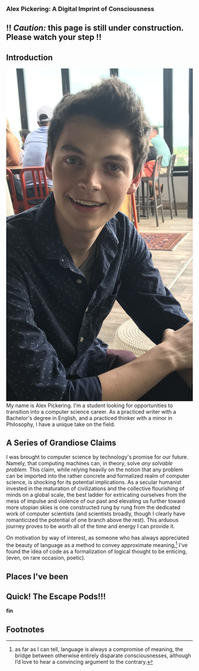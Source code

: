 ### Alex Pickering: A Digital Imprint of Consciousness

## !! _Caution:_ this page is still under construction. Please watch your step !!

## Introduction

![profile_pic.png](img/profile_pic.PNG)
My name is Alex Pickering. I'm a student looking for opportunities to transition into a computer science career. As a practiced writer with a Bachelor's degree in English, and a practiced thinker with a minor in Philosophy, I have a unique take on the field. 

## A Series of Grandiose Claims

I was brought to computer science by technology's promise for our future. Namely, that computing machines can, in theory, solve _any solvable problem._ This claim, while relying heavily on the notion that any problem can be imported into the rather concrete and formalized realm of computer science, is shocking for its potential implications. As a secular humanist invested in the maturation of civilizations and the collective flourishing of minds on a global scale, the best ladder for extricating ourselves from the mess of impulse and violence of our past and elevating us further toward more utopian skies is one constructed rung by rung from the dedicated work of computer scientists (and scientists broadly, though I clearly have romanticized the potential of one branch above the rest). This arduous journey proves to be worth all of the time and energy I can provide it.

On motivation by way of interest, as someone who has always appreciated the beauty of language as a method to convey approximate meaning,[^1] I've found the idea of code as a formalization of logical thought to be enticing, (even, on rare occasion, poetic).


 



[^1]: as far as I can tell, language is always a compromise of meaning, the bridge between otherwise entirely disparate consciousnesses, although I’d love to hear a convincing argument to the contrary.

## Places I've been



## Quick! The Escape Pods!!!


__fin__


## Footnotes
